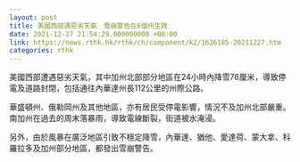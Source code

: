```yaml
---
layout: post
title: 美國西部遇惡劣天氣　雪崩警告在6個州生效
date: 2021-12-27 21:54:29.000000000 +08:00
link: https://news.rthk.hk/rthk/ch/component/k2/1626185-20211227.htm
categories: rthk
---
```


美國西部遭遇惡劣天氣，其中加州北部部分地區在24小時內降雪76厘米，導致停電及道路封閉，包括通往內華達州長112公里的州際公路。

華盛頓州、俄勒岡州及其他地區，亦有居民受停電影響，情況不及加州北部嚴重。南加州在過去的周末落暴雨，導致電線斷裂，街道被水淹浸。

另外，由於風暴在廣泛地區引致不穩定降雪，內華達、猶他、愛達荷、蒙大拿、科羅拉多及加州部分地區，都發出雪崩警告。
